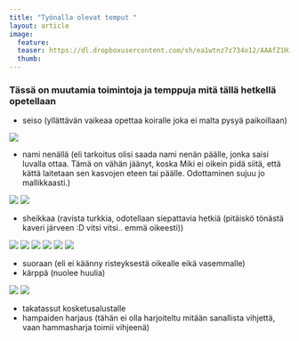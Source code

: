 ```yaml
---
title: "Työnalla olevat temput "
layout: article
image:
  feature:
  teaser: https://dl.dropboxusercontent.com/sh/ea1wtnz7z734o12/AAAfZ1Hipii2wuEd4Tr7JdAla/temput/1/DSC27270-245px.jpg
  thumb:
---
```


### Tässä on muutamia toimintoja ja temppuja mitä tällä hetkellä opetellaan

* seiso (yllättävän vaikeaa opettaa koiralle joka ei malta pysyä paikoillaan)

![](https://dl.dropboxusercontent.com/sh/ea1wtnz7z734o12/AADr7HDUDT_BYer91-Lo95Hra/temput/2/DSC32837-245px.jpg)

* nami nenällä (eli tarkoitus olisi saada nami nenän päälle, jonka saisi luvalla ottaa. Tämä on vähän jäänyt, koska Miki ei oikein pidä siitä, että kättä laitetaan sen kasvojen eteen tai päälle. Odottaminen sujuu jo mallikkaasti.)

![](https://dl.dropboxusercontent.com/sh/ea1wtnz7z734o12/AAAm03dan5nJ3b23nSyKeeGCa/temput/1/DSC32591-245px.jpg)
![](https://dl.dropboxusercontent.com/sh/ea1wtnz7z734o12/AADC5UyPF6A_bkUIH5FGQXG9a/temput/1/DSC29359-245px.jpg)

* sheikkaa (ravista turkkia, odotellaan siepattavia hetkiä (pitäiskö tönästä kaveri järveen :D vitsi vitsi.. emmä oikeesti))

![](https://dl.dropboxusercontent.com/sh/ea1wtnz7z734o12/AACRCdhHZue8vIoArkTpirrUa/temput/2/IMG26067-245px.jpg)
![](https://dl.dropboxusercontent.com/sh/ea1wtnz7z734o12/AADUdInNPhecSxJxMj3eYUYBa/temput/2/IMG_1432-245px.jpg)
![](https://dl.dropboxusercontent.com/sh/ea1wtnz7z734o12/AABBE9xtJU2SjtAh91tDxkcua/temput/2/IMG22497-245px.jpg)
![](https://dl.dropboxusercontent.com/sh/ea1wtnz7z734o12/AADHdGTIR4SjjzPxS3QtPp7Oa/temput/2/DSC12608-245px.jpg)
![](https://dl.dropboxusercontent.com/sh/ea1wtnz7z734o12/AAC1CQ1NHMw3l76jf8Wu9bLHa/temput/2/IMG24175-245px.jpg)
![](https://dl.dropboxusercontent.com/sh/ea1wtnz7z734o12/AAArRHKImrCZAJkZUvve5OHaa/temput/2/DSC05677-245px.jpg)

* suoraan (eli ei käänny risteyksestä oikealle eikä vasemmalle)
* kärppä (nuolee huulia)

![](https://dl.dropboxusercontent.com/sh/ea1wtnz7z734o12/AACUaB0PB3hbl_VnLdwgJGrVa/temput/1/DSC26703-245px.jpg)
![](https://dl.dropboxusercontent.com/sh/ea1wtnz7z734o12/AABWazN5N-fOxzsR4KcAi943a/temput/1/karppa-245px.jpg)

* takatassut kosketusalustalle
* hampaiden harjaus (tähän ei olla harjoiteltu mitään sanallista vihjettä, vaan hammasharja toimii vihjeenä)
